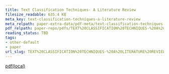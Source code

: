 ```yaml
---
title: Text Classification Techniques- A Literature Review
filesize_readable: 635.4 KB
meta_key: text-classification-techniques-a-literature-review
meta_relpath: paper-extra-data/pdf-meta/text-classification-techniques-a-literature-review.yaml
pdf_relpath: paper-repo/pdfs/TEXT%20CLASSIFICATION%20TECHNIQUES-%20A%20LITERATURE%20REVIEW.pdf
reading_status: TBD
tags:
- other-default
- paper
url_slug: TEXT%20CLASSIFICATION%20TECHNIQUES-%20A%20LITERATURE%20REVIEW
---
```


[pdf(local)](../../paper-repo/pdfs/TEXT%20CLASSIFICATION%20TECHNIQUES-%20A%20LITERATURE%20REVIEW.pdf)

